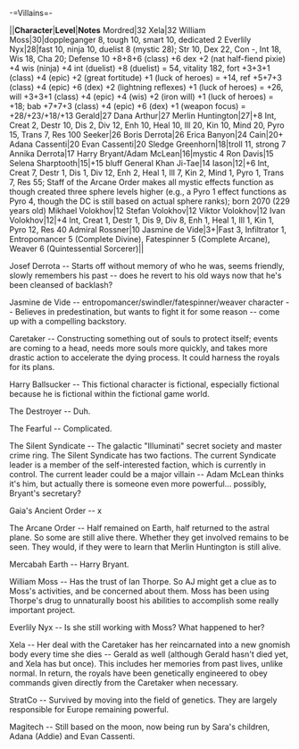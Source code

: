 -=Villains=-

||__Character__|__Level__|__Notes__
Mordred|32
Xela|32
William Moss|30|doppleganger 8, tough 10, smart 10, dedicated 2
Everlily Nyx|28|fast 10, ninja 10, duelist 8 (mystic 28); Str 10, Dex 22, Con -, Int 18, Wis 18, Cha 20; Defense 10 +8+8+6 (class) +6 dex +2 (nat half-fiend pixie) +4 wis (ninja) +4 int (duelist) +8 (duelist) = 54, vitality 182, fort +3+3+1 (class) +4 (epic) +2 (great fortitude) +1 (luck of heroes) = +14, ref +5+7+3 (class) +4 (epic) +6 (dex) +2 (lightning reflexes) +1 (luck of heroes) = +26, will +3+3+1 (class) +4 (epic) +4 (wis) +2 (iron will) +1 (luck of heroes) = +18; bab +7+7+3 (class) +4 (epic) +6 (dex) +1 (weapon focus) = +28/+23/+18/+13
Gerald|27
Dana Arthur|27
Merlin Huntington|27|+8 Int, Creat 2, Destr 10, Dis 2, Div 12, Enh 10, Heal 10, Ill 20, Kin 10, Mind 20, Pyro 15, Trans 7, Res 100
Seeker|26
Boris Derrota|26
Erica Banyon|24
Cain|20+
Adana Cassenti|20
Evan Cassenti|20
Sledge Greenhorn|18|troll 11, strong 7
Annika Derrota|17
Harry Bryant/Adam McLean|16|mystic 4
Ron Davis|15
Selena Sharptooth|15|+15 bluff
General Khan Ji-Tae|14
Iason|12|+6 Int, Creat 7, Destr 1, Dis 1, Div 12, Enh 2, Heal 1, Ill 7, Kin 2, Mind 1, Pyro 1, Trans 7, Res 55; Staff of the Arcane Order makes all mystic effects function as though created three sphere levels higher (e.g., a Pyro 1 effect functions as Pyro 4, though the DC is still based on actual sphere ranks); born 2070 (229 years old)
Mikhael Volokhov|12
Stefan Volokhov|12
Viktor Volokhov|12
Ivan Volokhov|12|+4 Int, Creat 1, Destr 1, Dis 9, Div 8, Enh 1, Heal 1, Ill 1, Kin 1, Pyro 12, Res 40
Admiral Rossner|10
Jasmine de Vide|3+|Fast 3, Infiltrator 1, Entropomancer 5 (Complete Divine), Fatespinner 5 (Complete Arcane), Weaver 6 (Quintessential Sorcerer)||

Josef Derrota -- Starts off without memory of who he was, seems friendly, slowly remembers his past -- does he revert to his old ways now that he's been cleansed of backlash?

Jasmine de Vide -- entropomancer/swindler/fatespinner/weaver character -- Believes in predestination, but wants to fight it for some reason -- come up with a compelling backstory.

Caretaker -- Constructing something out of souls to protect itself; events are coming to a head, needs more souls more quickly, and takes more drastic action to accelerate the dying process. It could harness the royals for its plans.

Harry Ballsucker -- This fictional character is fictional, especially fictional because he is fictional within the fictional game world.

The Destroyer -- Duh.

The Fearful -- Complicated.

The Silent Syndicate -- The galactic &quot;Illuminati&quot; secret society and master crime ring. The Silent Syndicate has two factions. The current Syndicate leader is a member of the self-interested faction, which is currently in control. The current leader could be a major villain -- Adam McLean thinks it's him, but actually there is someone even more powerful... possibly, Bryant's secretary?

Gaia's Ancient Order -- x

The Arcane Order -- Half remained on Earth, half returned to the astral plane. So some are still alive there. Whether they get involved remains to be seen. They would, if they were to learn that Merlin Huntington is still alive.

Mercabah Earth -- Harry Bryant.

William Moss -- Has the trust of Ian Thorpe. So AJ might get a clue as to Moss's activities, and be concerned about them. Moss has been using Thorpe's drug to unnaturally boost his abilities to accomplish some really important project.

Everlily Nyx -- Is she still working with Moss? What happened to her?

Xela -- Her deal with the Caretaker has her reincarnated into a new gnomish body every time she dies -- Gerald as well (although Gerald hasn't died yet, and Xela has but once). This includes her memories from past lives, unlike normal. In return, the royals have been genetically engineered to obey commands given directly from the Caretaker when necessary.

StratCo -- Survived by moving into the field of genetics. They are largely responsible for Europe remaining powerful.

Magitech -- Still based on the moon, now being run by Sara's children, Adana (Addie) and Evan Cassenti.
